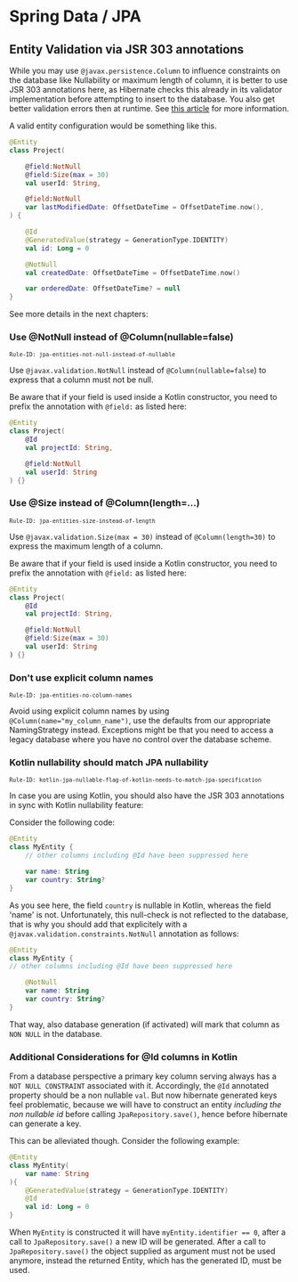 
# Spring Data / JPA

## Entity Validation via JSR 303 annotations

While you may use `@javax.persistence.Column` to influence constraints on the database like Nullability or maximum
length of column, it is better to use JSR 303 annotations here, as Hibernate checks this already in its validator
implementation before attempting to insert to the database. You also get better validation errors then at runtime.
See [this article](https://www.baeldung.com/hibernate-notnull-vs-nullable) for more information.

A valid entity configuration would be something like this.

````kotlin
@Entity
class Project(

    @field:NotNull
    @field:Size(max = 30)
    val userId: String,

    @field:NotNull
    var lastModifiedDate: OffsetDateTime = OffsetDateTime.now(),
) {

    @Id
    @GeneratedValue(strategy = GenerationType.IDENTITY)
    val id: Long = 0

    @NotNull
    val createdDate: OffsetDateTime = OffsetDateTime.now()

    var orderedDate: OffsetDateTime? = null
}
````

See more details in the next chapters:

<a id="jpa-entities-not-null-instead-of-nullable"></a>
### Use @NotNull instead of @Column(nullable=false)
<sup>`Rule-ID: jpa-entities-not-null-instead-of-nullable`</sup>

Use `@javax.validation.NotNull` instead of `@Column(nullable=false`) to express that a column must not be null.

Be aware that if your field is used inside a Kotlin constructor, you need to prefix the annotation with `@field:`
as listed here:

````kotlin
@Entity
class Project(
    @Id
    val projectId: String,

    @field:NotNull
    val userId: String
) {}
````

<a id="jpa-entities-size-instead-of-length"></a>
### Use @Size instead of @Column(length=...)
<sup>`Rule-ID: jpa-entities-size-instead-of-length`</sup>

Use `@javax.validation.Size(max = 30)` instead of `@Column(length=30)` to express the maximum length of a column.

Be aware that if your field is used inside a Kotlin constructor, you need to prefix the annotation with `@field:`
as listed here:

````kotlin
@Entity
class Project(
    @Id
    val projectId: String,

    @field:NotNull
    @field:Size(max = 30)
    val userId: String
) {}
````

<a id="jpa-entities-no-column-names"></a>
### Don't use explicit column names 
<sup>`Rule-ID: jpa-entities-no-column-names`</sup>

Avoid using explicit column names by using `@Column(name="my_column_name")`, use the defaults from our appropriate
NamingStrategy instead. Exceptions might be that you need to access a legacy database where you have no control over
the database scheme.

<a id="kotlin-jpa-nullable-flag-of-kotlin-needs-to-match-jpa-specification"></a>
### Kotlin nullability should match JPA nullability
<sup>`Rule-ID: kotlin-jpa-nullable-flag-of-kotlin-needs-to-match-jpa-specification`</sup>

In case you are using Kotlin, you should also have the JSR 303 annotations in sync with Kotlin nullability feature:

Consider the following code:

````kotlin
@Entity
class MyEntity {
    // other columns including @Id have been suppressed here

    var name: String
    var country: String?
}
````

As you see here, the field `country` is nullable in Kotlin, whereas the field 'name' is not. Unfortunately,
this null-check is not reflected to the database, that is why you should add that explicitely with a
`@javax.validation.constraints.NotNull` annotation as follows:

````kotlin
@Entity
class MyEntity {
// other columns including @Id have been suppressed here

    @NotNull
    var name: String
    var country: String?
}
````

That way, also database generation (if activated) will mark that column as `NON NULL` in the database.

### Additional Considerations for @Id columns in Kotlin
From a database perspective a primary key column serving always has a `NOT NULL CONSTRAINT` associated with it.
Accordingly, the `@Id` annotated property should be a non nullable `val`.
But now hibernate generated keys feel problematic, because we will have to construct an entity *including the non nullable id*
before calling `JpaRepository.save()`, hence before hibernate can generate a key.

This can be alleviated though. Consider the following example:

````kotlin
@Entity
class MyEntity(
    var name: String
){
    @GeneratedValue(strategy = GenerationType.IDENTITY)
    @Id
    val id: Long = 0
}
````

When `MyEntity` is constructed it will have `myEntity.identifier == 0`,
after a  call to `JpaRepository.save()` a new ID will be generated. After a call to `JpaRepository.save()` the object supplied as
argument must not be used anymore, instead the returned Entity, which has the generated ID, must be used.
